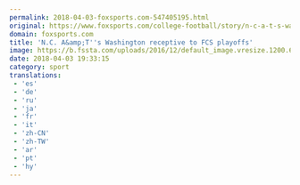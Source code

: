 ```yaml
---
permalink: 2018-04-03-foxsports.com-547405195.html
original: https://www.foxsports.com/college-football/story/n-c-a-t-s-washington-receptive-to-fcs-playoffs-040318
domain: foxsports.com
title: 'N.C. A&amp;T''s Washington receptive to FCS playoffs'
image: https://b.fssta.com/uploads/2016/12/default_image.vresize.1200.630.high.0.png
date: 2018-04-03 19:33:15
category: sport
translations: 
 - 'es'
 - 'de'
 - 'ru'
 - 'ja'
 - 'fr'
 - 'it'
 - 'zh-CN'
 - 'zh-TW'
 - 'ar'
 - 'pt'
 - 'hy'
---
```


